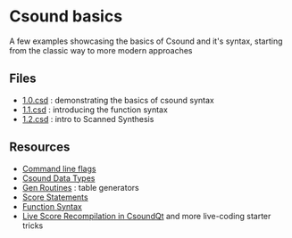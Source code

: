 # Csound basics 
A few examples showcasing the basics of Csound and it's syntax, starting from the classic way to more modern approaches

## Files
 * [1.0.csd](./1.0.csd) : demonstrating the basics of csound syntax
 * [1.1.csd](./1.1.csd) : introducing the function syntax
 * [1.2.csd](./1.2.csd) : intro to Scanned Synthesis 

## Resources
 * [Command line flags](https://www.csounds.com/manual/html/CommandFlags.html)
 * [Csound Data Types](https://csoundjournal.com/issue10/CsoundRates.html)
 * [Gen Routines](https://csound.com/docs/manual/ScoreGenRef.html) : table generators
 * [Score Statements](https://csound.com/docs/manual/ScoreStatements.html)
 * [Function Syntax](https://csound.com/docs/manual/functional.html)
 * [Live Score Recompilation in CsoundQt](https://csoundjournal.com/issue22/LiveCodingWithCsound.html) and more live-coding starter tricks
 